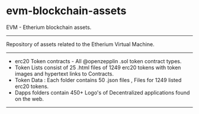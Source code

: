 # evm-blockchain-assets
EVM - Etherium blockchain assets.
**************************************************************************************************************
Repository of assets related to the Etherium Virtual Machine.
**************************************************************************************************************
* erc20 Token contracts - All @openzepplin .sol token contract types.
* Token Lists consist of 25 .html files of 1249 erc20 tokens with token images and hypertext links to Contracts.
* Token Data : Each folder contains 50 .json files , Files for 1249 listed erc20 tokens.
* Dapps folders contain 450+ Logo's of Decentralized applications found on the web.
************************************************************************************************************** 

